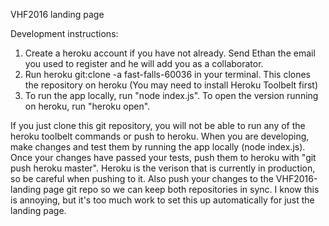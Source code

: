 VHF2016 landing page

Development instructions:
1. Create a heroku account if you have not already. Send Ethan the email you used to register and he will add you as a collaborator.
2. Run heroku git:clone -a fast-falls-60036 in your terminal. This clones the repository on heroku (You may need to install Heroku Toolbelt first)
3. To run the app locally, run "node index.js". To open the version running on heroku, run "heroku open".

If you just clone this git repository, you will not be able to run any of the heroku toolbelt commands or push to heroku.
When you are developing, make changes and test them by running the app locally (node index.js). Once your changes have passed your tests, push them to heroku with "git push heroku master". Heroku is the verison that is currently in production, so be careful when pushing to it. Also push your changes to the VHF2016-landing page git repo so we can keep both repositories in sync. I know this is annoying, but it's too much work to set this up automatically for just the landing page.
